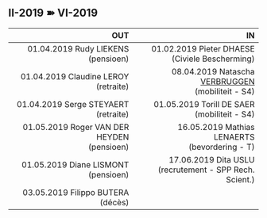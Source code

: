 <link rel="stylesheet" href="S2.css">
<link rel="stylesheet" href="foghorn2.css">

## II-2019 &#10173; VI-2019

| OUT | IN |
| ---: | ---: |
| 01.04.2019 Rudy LIEKENS<br>(pensioen) | 01.02.2019 Pieter DHAESE<br>(Civiele Bescherming) |
| 01.04.2019 Claudine LEROY<br>(retraite) | 08.04.2019 Natascha [VERBRUGGEN](Natascha_Verbruggen.md)<br>(mobiliteit - S4) |
| 01.04.2019 Serge STEYAERT<br>(retraite) | 01.05.2019 Torill DE SAER<br>(mobiliteit - S4) |
| 01.05.2019 Roger VAN DER HEYDEN<br>(pensioen) | 16.05.2019 Mathias LENAERTS<br>(bevordering - T) |
| 01.05.2019 Diane LISMONT<br>(pensioen) | 17.06.2019 Dita USLU<br>(recrutement - SPP Rech. Scient.) |
| 03.05.2019 Filippo BUTERA<br>(décès) | &nbsp; |

